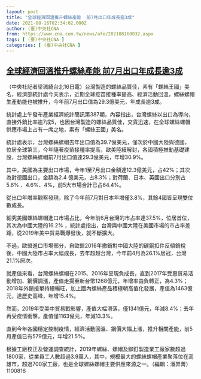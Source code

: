 ```yaml
---
layout: post
title: "全球經濟回溫推升螺絲產能  前7月出口年成長逾3成"
date: 2021-08-16T02:34:02.000Z
author: (臺)中央社CNA
from: https://www.cna.com.tw/news/afe/202108160032.aspx
tags: [ (臺)中央社CNA ]
categories: [ (臺)中央社CNA ]
---
```

<!--1629081242000-->
[全球經濟回溫推升螺絲產能  前7月出口年成長逾3成](https://www.cna.com.tw/news/afe/202108160032.aspx)
------

<div>
<div></div><div class="paragraph"><p>（中央社記者梁珮綺台北16日電）台灣製造的螺絲品質佳，素有「螺絲王國」美名，經濟部統計處今天表示，近期全球疫苗接種率提高、經濟活動回溫，螺絲螺帽生產動能也被推升，今年前7月出口值為29.3億美元，年成長逾3成。</p><p>統計處上午發布產業經濟統計簡訊第387期，內容指出，台灣螺絲以出口為導向，直接外銷比率逾7成5，也因台灣製造的螺絲品質佳，交貨迅速，在全球螺絲螺帽供應市場上占有一席之地，素有「螺絲王國」美名。</p><p>統計處表示，台灣螺絲螺帽去年出口值為39.7億美元，僅次於中國大陸與德國，位居全球第三，今年隨著疫苗接種率提高，歐美陸續解封，各國積極推動基礎建設，台灣螺絲螺帽前7月出口值達29.3億美元，年增30.9%。</p><p>其中，美國為主要出口市場，今年1至7月出口金額達12.3億美元，占42%；其次為對德國出口，金額為2.4 億美元，占8.3%；對荷蘭、日本、英國出口分別占5.6% 、4.6%、4%，前5大市場合計已占64.4%。</p><p>從出口年增率觀察發現，除了今年前7月對日本年增僅3.8%，其餘4國皆呈現雙位數成長。</p><p>細究美國螺絲螺帽進口市場占比，今年前6月台灣的市占率達37.5%，位居首位，其次為中國大陸的16.2% ，統計處指出，台灣與中國大陸在美國市場的市占率差距，從2019年美中貿易戰爆發後，就不斷擴大。</p><p>不過，歐盟進口市場部分，自歐盟2016年撤銷對中國大陸的碳鋼扣件反傾銷稅後，中國大陸市占率大幅成長，去年超越台灣，今年前4月為26.1%居冠，台灣21.1%居次。</p><p>就產值來看，台灣螺絲螺帽在2015、2016年呈現負成長，直到2017年受惠貿易活動增加、鋼價調漲，產值走揚至新台幣1268億元，年增率由負轉正，為4.3%；2018年外銷接單持續暢旺，加上國內螺絲產品積極朝高值化發展，產值為1463億元，達歷史高峰，年增15.4%。</p><p>然而，2019年受美中貿易戰影響，產值大幅滑落，僅1341億元，年減8.4%；去年再受疫情衝擊，產值僅1163億元，年減13.3%。</p><p>直到今年各國穩定控制疫情，經濟活動回溫、鋼價大幅上漲，推升相關產能，前5月產值已有579億元，年增21.5%。</p><p>根據工廠校正及營運調查統計，2019年螺絲、螺帽及鉚釘製造業工廠家數超過1800家，從業員工人數超過3.9萬人，其中，規模最大的螺絲螺帽產業聚落位在高雄市，超過700家工廠，也是全球螺絲螺帽主要供應來源之一。（編輯：潘羿菁）1100816</p></div>
</div>
